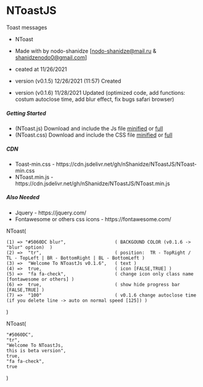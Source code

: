 # NToastJS
Toast messages
 
* NToast
* Made with by nodo-shanidze [nodo-shanidze@mail.ru & shanidzenodo0@gmail.com]
 
* ceated at 11/26/2021
* version (v0.1.5)  12/26/2021 (11:57) Created
* version (v0.1.6) 11/28/2021 Updated (optimized code, add functions: costum autoclose time, add blur effect, fix bugs safari browser)

<h5 class='mt-5'>Getting Started</h5>
<ul class='mt-2'>
<li>(NToast.js) Download and include the Js file <a href="NToast.min.js" download class='ms-1 me-1 fs-6'>minified</a> or <a href="NToast.js" class='ms-1 me-1 fs-6' download>full</a></li>
<li>(NToast.css) Download and include the CSS file <a href="NToast-min.css" class='ms-1 me-1 fs-6' download>minified</a> or <a href="NToast.css" class='ms-1 me-1 fs-6' download>full</a></li>
</ul>

<h5 class='mt-5'>CDN</h5>

<ul>
 <li>Toast-min.css - https://cdn.jsdelivr.net/gh/nShanidze/NToastJS/NToast-min.css</li>
 <li>NToast.min.js - https://cdn.jsdelivr.net/gh/nShanidze/NToastJS/NToast.min.js</li>
</ul>
 
 <h5 class='mt-5'>Also Needed</h5>

<ul>
 <li>Jquery - https://jquery.com/</li>
 <li>Fontawesome or others css icons - https://fontawesome.com/</li>
</ul>
 
 
 NToast(
 
    (1) => "#5060DC blur",                  ( BACKGOUND COLOR (v0.1.6 -> "blur" option)  )
    (2) =>  "tr",                           ( position:  TR - TopRight / TL - TopLeft | BR - BottomRight | BL - BottomLeft )
    (3) =>  "Welcome To NToastJs v0.1.6",   ( text )
    (4) =>  true,                           ( icon [FALSE,TRUE] )
    (5) =>  "fa fa-check",                  ( change icon only class name [fontawesome or others] )
    (6) =>  true,                           ( show hide progress bar [FALSE,TRUE] )
    (7) =>  "100"                           ( v0.1.6 change autoclose time (if you delete line -> auto on normal speed [125]) )

)
 
 
 

NToast( 

    "#5060DC", 
    "tr", 
    "Welcome To NToastJs,
    this is beta version",
    true, 
    "fa fa-check",
    true

)

 
